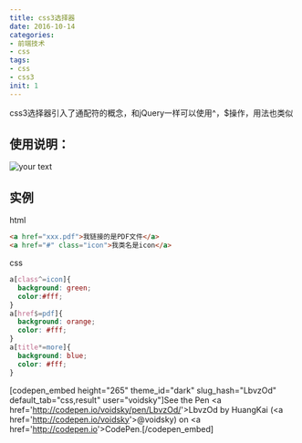 ```yaml
---
title: css3选择器
date: 2016-10-14
categories: 
- 前端技术
- css
tags: 
- css
- css3
init: 1
---
```


css3选择器引入了通配符的概念，和jQuery一样可以使用^，$操作，用法也类似

## 使用说明：

![your text](<http://img.hksite.cn/1473815245277> "")

## 实例

html

```html
<a href="xxx.pdf">我链接的是PDF文件</a>
<a href="#" class="icon">我类名是icon</a>
```


css

```css
a[class^=icon]{
  background: green;
  color:#fff;
}
a[href$=pdf]{
  background: orange;
  color: #fff;
}
a[title*=more]{
  background: blue;
  color: #fff;
}
```

<p>[codepen_embed height="265" theme_id="dark" slug_hash="LbvzOd" default_tab="css,result" user="voidsky"]See the Pen &lt;a href='<a href="http://codepen.io/voidsky/pen/LbvzOd/">http://codepen.io/voidsky/pen/LbvzOd/</a>'&gt;LbvzOd by HuangKai (&lt;a href='<a href="http://codepen.io/voidsky">http://codepen.io/voidsky</a>'&gt;@voidsky) on &lt;a href='<a href="http://codepen.io">http://codepen.io</a>'&gt;CodePen.[/codepen_embed]</p>